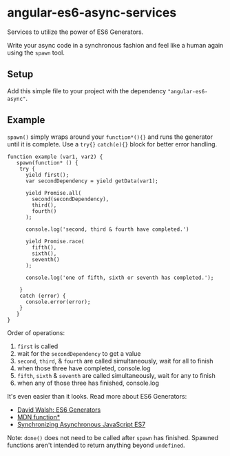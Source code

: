 # angular-es6-async-services
Services to utilize the power of ES6 Generators. 

Write your async code in a synchronous fashion and feel like a human again using the `spawn` tool. 

## Setup
Add this simple file to your project with the dependency `"angular-es6-async"`.

## Example
`spawn()` simply wraps around your `function*(){}` and runs the generator until it is complete. Use a `try{}` `catch(e){}` block for better error handling.

```
function example (var1, var2) {
   spawn(function* () {
    try {
      yield first();
      var secondDependency = yield getData(var1);
      
      yield Promise.all(
        second(secondDependency),
        third(),
        fourth()
      );
      
      console.log('second, third & fourth have completed.')
      
      yield Promise.race(
        fifth(),
        sixth(),
        seventh()
      );
      
      console.log('one of fifth, sixth or seventh has completed.');
      
    }
    catch (error) {
      console.error(error);
    }
   }
}
```
  Order of operations:
   1. `first` is called
   2. wait for the `secondDependency` to get a value
   3. `second`, `third`, & `fourth` are called simultaneously, wait for all to finish
   4. when those three have completed, console.log
   5. `fifth`, `sixth` & `seventh` are called simultaneously, wait for any to finish
   6. when any of those three has finished, console.log
   
It's even easier than it looks. Read more about ES6 Generators:
- [David Walsh: ES6 Generators](http://davidwalsh.name/es6-generators)
- [MDN function*](https://developer.mozilla.org/en-US/docs/Web/JavaScript/Reference/Statements/function*)
- [Synchronizing Asynchronous JavaScript ES7](http://www.joezimjs.com/javascript/synchronizing-asynchronous-javascript-es7/)

Note: `done()` does not need to be called after `spawn` has finished. Spawned functions aren't intended to return anything beyond `undefined`.
